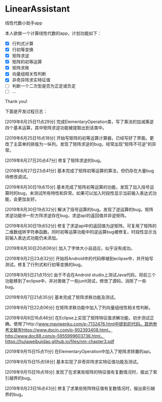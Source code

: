# LinearAssistant
线性代数小助手app

本人欲做一个计算线性代数的app，计划功能如下：

- [x] 行列式计算
- [x] 行初等变换
- [x] 矩阵求逆
- [x] 矩阵的初等运算
- [x] 矩阵求秩
- [x] 向量组相关性判断
- [x] 非奇异阵求实特征值
- [ ] 判断一个二次型是否为正定或负定
- [ ] ...

Thank you!

下面是开发过程日志：

[2019年8月25日11点29分] 完成ElementaryOperation类，写了乘法的加减乘逆四个基本运算，其中矩阵求逆功能被提取出到该类中。

[2019年8月25日16点18分] 开始写矩阵的初等运算计算器，已经写好了界面。更改了主菜单的排版为一纵列。发现了矩阵求逆的bug，经常出现“矩阵不可逆”的异常。

[2019年8月27日20点47分] 修复了矩阵求逆的bug。

[2019年8月27日23点41分] 基本完成了矩阵初等运算的算法，但仍存在大量bug待修改调试。

[2019年8月30日19点15分] 基本完成了矩阵初等运算的功能，发现了加入括号运算时的bug，未测试所有特性和异常。如果可以加入时段性显示当前输入表达式功能，会更加友好。

[2019年8月30日19点32分] 解决了括号运算的bug。发现了逆运算的bug，矩阵求逆功能中一阶方阵求逆存在bug，求逆api的返回值并非逆矩阵。

[2019年8月30日19点52分] 修复了求逆api中的返回值为逆矩阵。可复用了矩阵的二维数组转字符串函数。同时初等运算功能中的逆运算bug被修复。时段性显示当前输入表达式功能仍未添加。

[2019年8月30日20点06分] 加入了字体大小自适应，似乎没有成功。

[2019年9月2日23点32分] 开始将Android中的代码移植到eclipse中，并开始写测试。修复了行列式和行初等变换的bug。

[2019年9月5日21点15分] 由于不会在Android studio上测试Java代码，将前三个功能移到了eclipse中，并对类做了一些junit测试，修改了源码，消除了一些bug。

[2019年9月7日21点35分] 基本完成了矩阵求秩功能及测试。

[2019年9月7日22点06分] 在矩阵求秩功能中加入了列向量组线性相关性判断。

[2019年9月8日16点46分] 在Eclipse上实现了矩阵特征值求解功能，初步测试正确。使用了http://www.mayiwenku.com/p-7132476.html中提到的代码。其他参考文献有https://www.docin.com/p-902393408.html，http://www.doc88.com/p-5955999603736.html，https://hujiaweibujidao.github.io/files/nm-chapter3.pdf

[2019年9月15日15点11分] 在ElementaryOperation中加入了矩阵求转置的api。

[2019年9月15日15点58分] 基本实现了非奇异阵求实特征值功能及测试。

[2019年9月15日16点18分] 发现了在求某些矩阵的特征值有复数情况时，报出了索引越界的bug。

[2019年9月23日16点43分] 修复了求某些矩阵特征值有复数情况时，报出索引越界的bug。